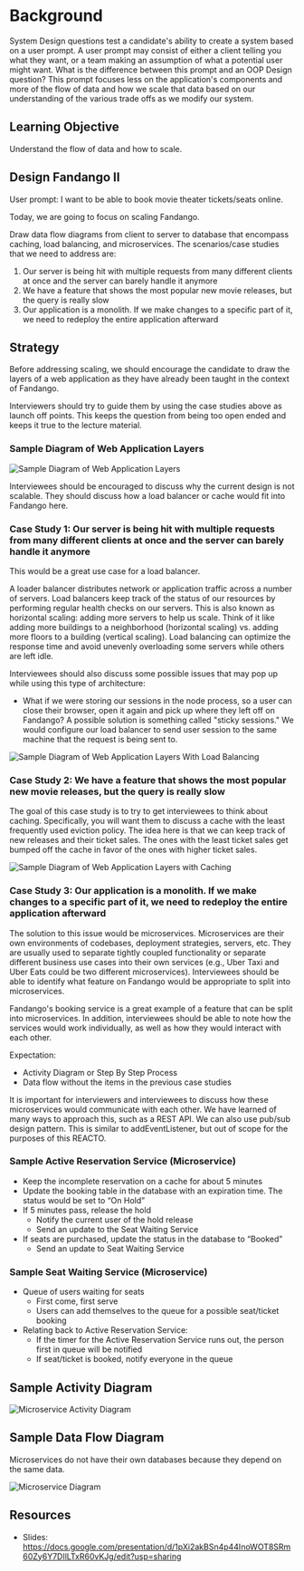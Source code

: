 # Background

System Design questions test a candidate's ability to create a system based on a user prompt. A user prompt may consist of either a client telling you what they want, or a team making an assumption of what a potential user might want. What is the difference between this prompt and an OOP Design question? This prompt focuses less on the application's components and more of the flow of data and how we scale that data based on our understanding of the various trade offs as we modify our system.

## Learning Objective
Understand the flow of data and how to scale.

## Design Fandango II

User prompt: I want to be able to book movie theater tickets/seats online.

Today, we are going to focus on scaling Fandango.

Draw data flow diagrams from client to server to database that encompass caching, load balancing, and microservices. The scenarios/case studies that we need to address are:

1. Our server is being hit with multiple requests from many different clients at once and the server can barely handle it anymore
2. We have a feature that shows the most popular new movie releases, but the query is really slow
3. Our application is a monolith. If we make changes to a specific part of it, we need to redeploy the entire application afterward

## Strategy

Before addressing scaling, we should encourage the candidate to draw the layers of a web application as they have already been taught in the context of Fandango.

Interviewers should try to guide them by using the case studies above as launch off points. This keeps the question from being too open ended and keeps it true to the lecture material.

### Sample Diagram of Web Application Layers

![Sample Diagram of Web Application Layers ](https://user-images.githubusercontent.com/83469447/144760643-2bc937d3-4627-48d1-92f3-c39a018bd103.png)

Interviewees should be encouraged to discuss why the current design is not scalable.
They should discuss how a load balancer or cache would fit into Fandango here.

### Case Study 1: Our server is being hit with multiple requests from many different clients at once and the server can barely handle it anymore

This would be a great use case for a load balancer.

A loader balancer distributes network or application traffic across a number of servers. Load balancers keep track of the status of our resources by performing regular health checks on our servers. This is also known as horizontal scaling: adding more servers to help us scale. Think of it like adding more buildings to a neighborhood (horizontal scaling) vs. adding more floors to a building (vertical scaling). Load balancing can optimize the response time and avoid unevenly overloading some servers while others are left idle.

Interviewees should also discuss some possible issues that may pop up while using this type of architecture:

- What if we were storing our sessions in the node process, so a user can close their browser, open it again and pick up where they left off on Fandango? 
A possible solution is something called "sticky sessions." We would configure our load balancer to send user session to the same machine that the request is being sent to.

![Sample Diagram of Web Application Layers With Load Balancing](https://user-images.githubusercontent.com/83469447/144760658-19a8520f-daf3-4dd6-97d6-a71dd0a8dcd2.png)

### Case Study 2: We have a feature that shows the most popular new movie releases, but the query is really slow

The goal of this case study is to try to get interviewees to think about caching. Specifically, you will want them to discuss a cache with the least frequently used eviction policy. The idea here is that we can keep track of new releases and their ticket sales. The ones with the least ticket sales get bumped off the cache in favor of the ones with higher ticket sales.

![Sample Diagram of Web Application Layers with Caching](https://user-images.githubusercontent.com/58145741/112518643-ef438d00-8d6f-11eb-907c-ae5939fb6019.png)

### Case Study 3: Our application is a monolith. If we make changes to a specific part of it, we need to redeploy the entire application afterward

The solution to this issue would be microservices. Microservices are their own environments of codebases, deployment strategies, servers, etc. They are usually used to separate tightly coupled functionality or separate different business use cases into their own services (e.g., Uber Taxi and Uber Eats could be two different microservices). Interviewees should be able to identify what feature on Fandango would be appropriate to split into microservices.

Fandango's booking service is a great example of a feature that can be split into microservices. In addition, interviewees should be able to note how the services would work individually, as well as how they would interact with each other. 

Expectation:

- Activity Diagram or Step By Step Process
- Data flow without the items in the previous case studies

It is important for interviewers and interviewees to discuss how these microservices would communicate with each other.
We have learned of many ways to approach this, such as a REST API. We can also use pub/sub design pattern. This is similar to addEventListener, but out of scope for the purposes of this REACTO.

### Sample Active Reservation Service (Microservice)

- Keep the incomplete reservation on a cache for about 5 minutes
- Update the booking table in the database with an expiration time. The status would be set to “On Hold”
- If 5 minutes pass, release the hold
    - Notify the current user of the hold release
    - Send an update to the Seat Waiting Service
- If seats are purchased, update the status in the database to “Booked”
    - Send an update to Seat Waiting Service

### Sample Seat Waiting Service (Microservice)

- Queue of users waiting for seats
    - First come, first serve
    - Users can add themselves to the queue for a possible seat/ticket booking 
- Relating back to Active Reservation Service:
    - If the timer for the Active Reservation Service runs out, the person first in queue will be notified
    - If seat/ticket is booked, notify everyone in the queue

## Sample Activity Diagram

![Microservice Activity Diagram](https://user-images.githubusercontent.com/58145741/112518728-08e4d480-8d70-11eb-8249-e7cdb52ce26c.png)

## Sample Data Flow Diagram

Microservices do not have their own databases because they depend on the same data. 

![Microservice Diagram](https://user-images.githubusercontent.com/83469447/144760667-1f2e7223-b4cc-4b43-992e-2ac6f6a45532.png)

## Resources
* Slides: https://docs.google.com/presentation/d/1pXi2akBSn4p44InoWOT8SRm60Zy6Y7DIlLTxR60vKJg/edit?usp=sharing